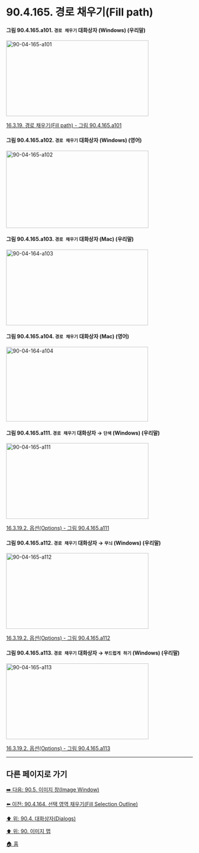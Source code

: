 # 90.4.165. 경로 채우기(Fill path)

<a id="90-04-165-a101"></a>

#### 그림 90.4.165.a101. `경로 채우기` 대화상자 (Windows) (우리말)
<img width="384" height="204" alt="90-04-165-a101" src="https://github.com/user-attachments/assets/2b56e0fd-fcaf-445a-a1b3-6ea6b1d0838e" />

[16.3.19. 경로 채우기(Fill path) - 그림 90.4.165.a101](./16-03-19-00-fill_path.md#90-04-165-a101)

<a id="90-04-165-a102"></a>

#### 그림 90.4.165.a102. `경로 채우기` 대화상자 (Windows) (영어)
<img width="384" height="208" alt="90-04-165-a102" src="https://github.com/user-attachments/assets/11c66d4e-19f3-4a07-a50d-937fdb6e3f5c" />

<a id="90-04-165-a103"></a>

#### 그림 90.4.165.a103. `경로 채우기` 대화상자 (Mac) (우리말)
<img width="383" height="204" alt="90-04-164-a103" src="https://github.com/user-attachments/assets/43b87a06-fc0e-4188-952a-5c5ff9ab930c" />

<a id="90-04-165-a104"></a>

#### 그림 90.4.165.a104. `경로 채우기` 대화상자 (Mac) (영어)
<img width="383" height="201" alt="90-04-164-a104" src="https://github.com/user-attachments/assets/f71aedc3-3060-42bb-917d-e8a03a8df0b6" />

<a id="90-04-165-a111"></a>

#### 그림 90.4.165.a111. `경로 채우기` 대화상자 → `단색` (Windows) (우리말)
<img width="384" height="204" alt="90-04-165-a111" src="https://github.com/user-attachments/assets/056c1d2a-a587-4175-b0e5-35b33df72885" />

[16.3.19.2. 옵션(Options) - 그림 90.4.165.a111](./16-03-19-02-options.md#90-04-165-a111)

<a id="90-04-165-a112"></a>

#### 그림 90.4.165.a112. `경로 채우기` 대화상자 → `무늬` (Windows) (우리말)
<img width="384" height="204" alt="90-04-165-a112" src="https://github.com/user-attachments/assets/ea5f546b-292f-47f6-b285-ae2b0bbeb891" />

[16.3.19.2. 옵션(Options) - 그림 90.4.165.a112](./16-03-19-02-options.md#90-04-165-a112)

<a id="90-04-165-a113"></a>

#### 그림 90.4.165.a113. `경로 채우기` 대화상자 → `부드럽게 하기` (Windows) (우리말)
<img width="384" height="204" alt="90-04-165-a113" src="https://github.com/user-attachments/assets/ae453c19-8b82-47aa-a921-708c896c1f21" />

[16.3.19.2. 옵션(Options) - 그림 90.4.165.a113](./16-03-19-02-options.md#90-04-165-a113)

***

## 다른 페이지로 가기

[➡️ 다음: 90.5. 이미지 창(Image Window)](./90-05-00-image_window.md)

[⬅️ 이전: 90.4.164. 선택 영역 채우기(Fill Selection Outline)](./90-04-0164-fill_selection_outline.md)

[⬆️ 위: 90.4. 대화상자(Dialogs)](./90-04-0000-dialogs.md)

[⬆️ 위: 90. 이미지 맵](./90-00-image-map.md)

[🏠 홈](./00-home.md)